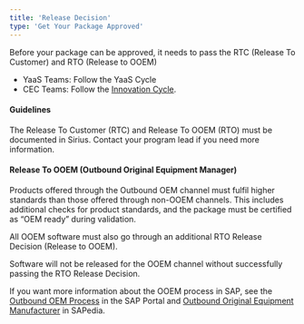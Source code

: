 ```yaml
---
title: 'Release Decision'
type: 'Get Your Package Approved'
---
```

Before your package can be approved, it needs to pass the RTC (Release To Customer) and RTO (Release to OOEM)

* YaaS Teams: Follow the YaaS Cycle
* CEC Teams: Follow the <a href="https://portal.wdf.sap.corp/wcm/ROLES://portal_content/cp/roles/cto/DevelopmentResources/Idea-To-Market/Infocenters/WS%20Office%20of%20the%20CTO/Development%20Resources/I2M">Innovation Cycle</a>.

#### Guidelines

The Release To Customer (RTC) and Release To OOEM (RTO) must be documented in Sirius. Contact your program lead if you need more information.

#### Release To OOEM (Outbound Original Equipment Manager)
Products offered through the Outbound OEM channel must fulfil higher standards than those offered through non-OOEM channels. This includes additional checks for product standards, and the package must be certified as “OEM ready” during validation.

All OOEM software must also go through an additional RTO Release Decision (Release to OOEM).

Software will not be released for the OOEM channel without successfully passing the RTO Release Decision.

If you want more information about the OOEM process in SAP, see the <a href="https://portal.wdf.sap.corp/irj/portal?NavigationTarget=navurl://74ee3b5e14e56c94cc8a456c78f49a6f">Outbound OEM Process</a> in the SAP Portal and <a href="https://sapedia.wdf.sap.corp/wiki/Outbound_Original_Equipment_Manufacturer">Outbound Original Equipment Manufacturer</a> in SAPedia.
